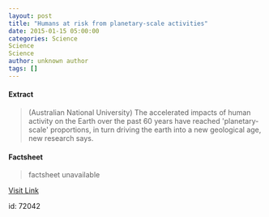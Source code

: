 ```yaml
---
layout: post
title: "Humans at risk from planetary-scale activities"
date: 2015-01-15 05:00:00
categories: Science
Science
Science
author: unknown author
tags: []
---
```



#### Extract
>(Australian National University) The accelerated impacts of human activity on the Earth over the past 60 years have reached 'planetary-scale' proportions, in turn driving the earth into a new geological age, new research says.

#### Factsheet
>factsheet unavailable

[Visit Link](http://www.eurekalert.org/pub_releases/2015-01/anu-har011515.php)

id:   72042
